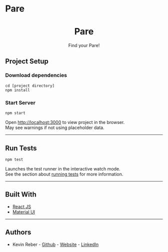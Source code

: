 # Pare

<h1 align="center">Pare</h1>
<p align="center">Find your Pare!</p>
<!-- <img src="./gif/.gif" alt="Pare"/> -->

## Project Setup

### Download dependencies

```
cd [project directory]
npm install
```

### Start Server

```
npm start
```

Open [http://localhost:3000](http://localhost:3000) to view project in the browser.<br/>
May see warnings if not using placeholder data.

---

## Run Tests

```
npm test
```

Launches the test runner in the interactive watch mode.<br />
See the section about [running tests](https://facebook.github.io/create-react-app/docs/running-tests) for more information.

---

## Built With

- [React JS](https://github.com/facebook/create-react-app)
- [Material UI](https://material-ui.com/)

---

## Authors

- Kevin Reber - [Github](https://github.com/kevinreber) - [Website](https://www.kevinreber.dev/) - [LinkedIn](https://www.linkedin.com/in/kevin-reber/)
